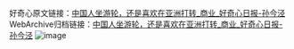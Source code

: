 好奇心原文链接：[中国人坐游轮，还是喜欢在亚洲打转_商业_好奇心日报-孙今泾](https://www.qdaily.com/articles/8370.html)
WebArchive归档链接：[中国人坐游轮，还是喜欢在亚洲打转_商业_好奇心日报-孙今泾](http://web.archive.org/web/20180209180420/http://www.qdaily.com:80/articles/8370.html)
![image](http://ww3.sinaimg.cn/large/007d5XDply1g3vd0uioogj30u035d7wh)